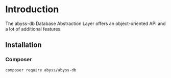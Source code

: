 # Introduction

The abyss-db Database Abstraction Layer offers an object-oriented API and a lot of additional features.

## Installation

### Composer

```bash
composer require abyss/abyss-db
```